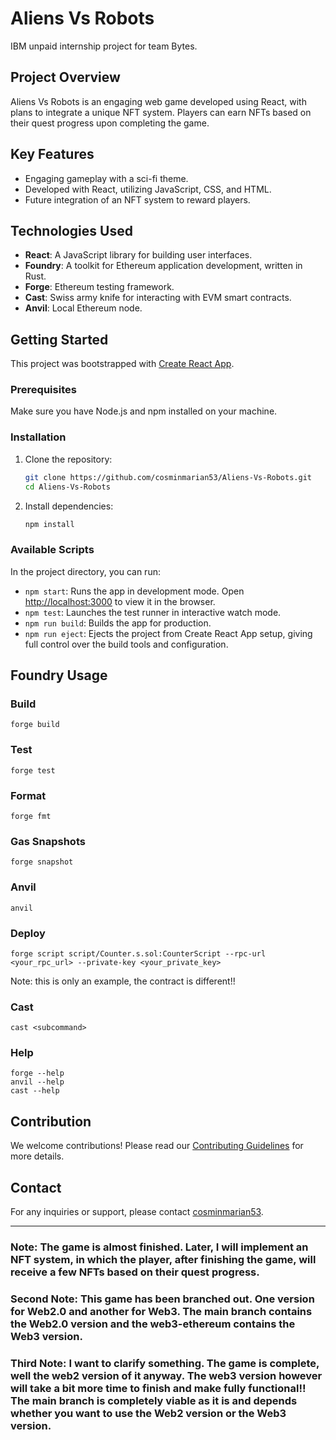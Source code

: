# Aliens Vs Robots

IBM unpaid internship project for team Bytes.

## Project Overview

Aliens Vs Robots is an engaging web game developed using React, with plans to integrate a unique NFT system. Players can earn NFTs based on their quest progress upon completing the game.

## Key Features

- Engaging gameplay with a sci-fi theme.
- Developed with React, utilizing JavaScript, CSS, and HTML.
- Future integration of an NFT system to reward players.

## Technologies Used

- **React**: A JavaScript library for building user interfaces.
- **Foundry**: A toolkit for Ethereum application development, written in Rust.
- **Forge**: Ethereum testing framework.
- **Cast**: Swiss army knife for interacting with EVM smart contracts.
- **Anvil**: Local Ethereum node.

## Getting Started

This project was bootstrapped with [Create React App](https://github.com/facebook/create-react-app).

### Prerequisites

Make sure you have Node.js and npm installed on your machine.

### Installation

1. Clone the repository:
   ```bash
   git clone https://github.com/cosminmarian53/Aliens-Vs-Robots.git
   cd Aliens-Vs-Robots
   ```

2. Install dependencies:
   ```bash
   npm install
   ```

### Available Scripts

In the project directory, you can run:

- `npm start`: Runs the app in development mode. Open [http://localhost:3000](http://localhost:3000) to view it in the browser.
- `npm test`: Launches the test runner in interactive watch mode.
- `npm run build`: Builds the app for production.
- `npm run eject`: Ejects the project from Create React App setup, giving full control over the build tools and configuration.

## Foundry Usage

### Build

```shell
forge build
```

### Test

```shell
forge test
```

### Format

```shell
forge fmt
```

### Gas Snapshots

```shell
forge snapshot
```

### Anvil

```shell
anvil
```

### Deploy

```shell
forge script script/Counter.s.sol:CounterScript --rpc-url <your_rpc_url> --private-key <your_private_key>
```
Note: this is only an example, the contract is different!!
### Cast

```shell
cast <subcommand>
```

### Help

```shell
forge --help
anvil --help
cast --help
```

## Contribution

We welcome contributions! Please read our [Contributing Guidelines](CONTRIBUTING.md) for more details.

## Contact

For any inquiries or support, please contact [cosminmarian53](https://github.com/cosminmarian53).

---

### **Note**: The game is almost finished. Later, I will implement an NFT system, in which the player, after finishing the game, will receive a few NFTs based on their quest progress.
###  **Second Note**: This game has been branched out. One version for Web2.0 and another for Web3. The main branch contains the Web2.0 version and the web3-ethereum contains the Web3 version.
### **Third Note**: I want to clarify something. The game is complete, well the web2 version of it anyway. The web3 version however will take a bit more time to finish and make fully functional!! The main branch is completely viable as it is and depends whether you want to use the Web2 version or the Web3 version.
```
